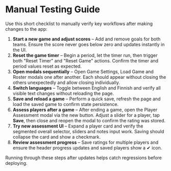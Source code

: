 # Manual Testing Guide

Use this short checklist to manually verify key workflows after making changes to the app:

1. **Start a new game and adjust scores** – Add and remove goals for both teams. Ensure the score never goes below zero and updates instantly in the UI.
2. **Reset the game timer** – Begin a period, let the timer run, then trigger both "Reset Timer" and "Reset Game" actions. Confirm the timer and period values reset as expected.
3. **Open modals sequentially** – Open Game Settings, Load Game and Roster modals one after another. Each should appear without closing the others unexpectedly and allow closing individually.
4. **Switch languages** – Toggle between English and Finnish and verify all visible text changes without reloading the page.
5. **Save and reload a game** – Perform a quick save, refresh the page and load the saved game to confirm state persistence.
6. **Assess players after a game** – After ending a game, open the Player Assessment modal via the new button. Adjust a slider for a player, tap **Save**, then close and reopen the modal to confirm the rating was stored.
7. **Try new assessment UI** – Expand a player card and verify the segmented overall selector, sliders and notes input work. Saving should collapse the card and show a checkmark.
8. **Review assessment progress** – Save ratings for multiple players and ensure the header progress updates and saved players show a ✔ icon.

Running through these steps after updates helps catch regressions before deploying.
